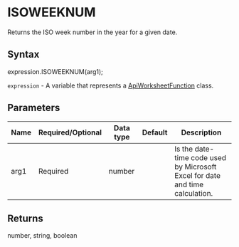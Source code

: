 # ISOWEEKNUM

Returns the ISO week number in the year for a given date.

## Syntax

expression.ISOWEEKNUM(arg1);

`expression` - A variable that represents a [ApiWorksheetFunction](../ApiWorksheetFunction.md) class.

## Parameters

| **Name** | **Required/Optional** | **Data type** | **Default** | **Description** |
| ------------- | ------------- | ------------- | ------------- | ------------- |
| arg1 | Required | number |  | Is the date-time code used by Microsoft Excel for date and time calculation. |

## Returns

number, string, boolean
